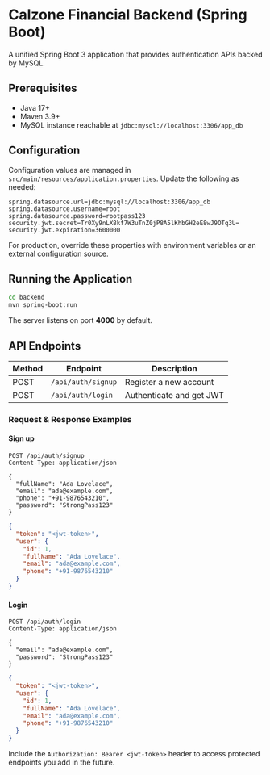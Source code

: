 # Calzone Financial Backend (Spring Boot)

A unified Spring Boot 3 application that provides authentication APIs backed by MySQL.

## Prerequisites

- Java 17+
- Maven 3.9+
- MySQL instance reachable at `jdbc:mysql://localhost:3306/app_db`

## Configuration

Configuration values are managed in `src/main/resources/application.properties`. Update the following as needed:

```properties
spring.datasource.url=jdbc:mysql://localhost:3306/app_db
spring.datasource.username=root
spring.datasource.password=rootpass123
security.jwt.secret=Tr0Xy9nLX8kf7W3uTnZ0jP8A5lKhbGH2eE8wJ9OTq3U=
security.jwt.expiration=3600000
```

For production, override these properties with environment variables or an external configuration source.

## Running the Application

```bash
cd backend
mvn spring-boot:run
```

The server listens on port **4000** by default.

## API Endpoints

| Method | Endpoint           | Description             |
|--------|--------------------|-------------------------|
| POST   | `/api/auth/signup` | Register a new account  |
| POST   | `/api/auth/login`  | Authenticate and get JWT|

### Request & Response Examples

#### Sign up

```http
POST /api/auth/signup
Content-Type: application/json

{
  "fullName": "Ada Lovelace",
  "email": "ada@example.com",
  "phone": "+91-9876543210",
  "password": "StrongPass123"
}
```

```json
{
  "token": "<jwt-token>",
  "user": {
    "id": 1,
    "fullName": "Ada Lovelace",
    "email": "ada@example.com",
    "phone": "+91-9876543210"
  }
}
```

#### Login

```http
POST /api/auth/login
Content-Type: application/json

{
  "email": "ada@example.com",
  "password": "StrongPass123"
}
```

```json
{
  "token": "<jwt-token>",
  "user": {
    "id": 1,
    "fullName": "Ada Lovelace",
    "email": "ada@example.com",
    "phone": "+91-9876543210"
  }
}
```

Include the `Authorization: Bearer <jwt-token>` header to access protected endpoints you add in the future.
